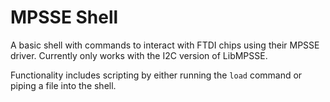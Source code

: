 MPSSE Shell
===============

A basic shell with commands to interact with FTDI chips using their MPSSE
driver. Currently only works with the I2C version of LibMPSSE.

Functionality includes scripting by either running the `load` command or
piping a file into the shell.
